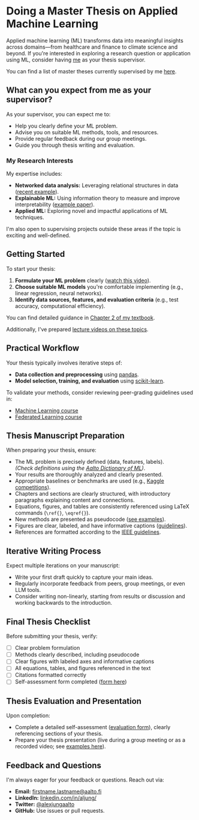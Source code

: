 # Doing a Master Thesis on Applied Machine Learning

Applied machine learning (ML) transforms data into meaningful insights across domains—from healthcare 
and finance to climate science and beyond. If you're interested in exploring a research question or 
application using ML, consider having [me](https://machinelearningforall.github.io/about/) as your thesis supervisor.

You can find a list of master theses currently supervised by me [here](material/MasterThesisSupervisedCurrent.pdf).

## What can you expect from me as your supervisor?

As your supervisor, you can expect me to:

- Help you clearly define your ML problem.
- Advise you on suitable ML methods, tools, and resources.
- Provide regular feedback during our group meetings.
- Guide you through thesis writing and evaluation.

### My Research Interests

My expertise includes:

- **Networked data analysis:** Leveraging relational structures in data ([recent example](https://arxiv.org/abs/2105.12769)).
- **Explainable ML:** Using information theory to measure and improve interpretability ([example paper](https://ieeexplore.ieee.org/document/9089200)).
- **Applied ML:** Exploring novel and impactful applications of ML techniques.

I'm also open to supervising projects outside these areas if the topic is exciting and well-defined.

## Getting Started

To start your thesis:

1. **Formulate your ML problem** clearly ([watch this video](https://youtu.be/2q5jpvD-638)).
2. **Choose suitable ML models** you're comfortable implementing (e.g., linear regression, neural networks).
3. **Identify data sources, features, and evaluation criteria** (e.g., test accuracy, computational efficiency).

You can find detailed guidance in [Chapter 2 of my textbook](https://primo.aalto.fi/discovery/openurl?institution=358AALTO_INST&vid=358AALTO_INST:VU1&ctx_enc=info:ofi%2FencUTF-8&rft_val_fmt=info:ofi%2Fkev:fmt:book&rft.pub=Springer&rft_id=info:doi%2F10.1007%2F978-981-16-8193-6).

Additionally, I've prepared [lecture videos on these topics](https://youtube.com/playlist?list=PLrbn2dGrLJK9zB7pdEd8QOtmC9-eoqoch).

## Practical Workflow

Your thesis typically involves iterative steps of:

- **Data collection and preprocessing** using [pandas](https://pandas.pydata.org/).
- **Model selection, training, and evaluation** using [scikit-learn](https://scikit-learn.org/).

To validate your methods, consider reviewing peer-grading guidelines used in:

- [Machine Learning course](material/CS_C3240_PeerReview.pdf)
- [Federated Learning course](material/CS_E4740_PeerReview.pdf)

## Thesis Manuscript Preparation

When preparing your thesis, ensure:

- The ML problem is precisely defined (data, features, labels).  
  *(Check definitions using the [Aalto Dictionary of ML](https://aaltodictionaryofml.github.io/))*.
- Your results are thoroughly analyzed and clearly presented.
- Appropriate baselines or benchmarks are used (e.g., [Kaggle competitions](https://kaggle.com)).
- Chapters and sections are clearly structured, with introductory paragraphs explaining content and connections.
- Equations, figures, and tables are consistently referenced using LaTeX commands (`\ref{}`, `\eqref{}`).
- New methods are presented as pseudocode ([see examples](https://www.overleaf.com/learn/latex/Algorithms)).
- Figures are clear, labeled, and have informative captions ([guidelines](https://www.scu.edu/media/offices/provost/writing-center/resources/Tips-Figure-Captions.pdf)).
- References are formatted according to the [IEEE guidelines](https://journals.ieeeauthorcenter.ieee.org/wp-content/uploads/sites/7/IEEE_Reference_Guide.pdf).

## Iterative Writing Process

Expect multiple iterations on your manuscript:

- Write your first draft quickly to capture your main ideas.
- Regularly incorporate feedback from peers, group meetings, or even LLM tools.
- Consider writing non-linearly, starting from results or discussion and working backwards to the introduction.

## Final Thesis Checklist

Before submitting your thesis, verify:

- [ ] Clear problem formulation
- [ ] Methods clearly described, including pseudocode
- [ ] Clear figures with labeled axes and informative captions
- [ ] All equations, tables, and figures referenced in the text
- [ ] Citations formatted correctly
- [ ] Self-assessment form completed ([form here](material/Statement_template_CCIS.docx))

## Thesis Evaluation and Presentation

Upon completion:

- Complete a detailed self-assessment ([evaluation form](material/Statement_template_CCIS.docx)), clearly referencing sections of your thesis.
- Prepare your thesis presentation (live during a group meeting or as a recorded video; see [examples here](https://youtube.com/playlist?list=PLrbn2dGrLJK8xt7j0tvaL0uMCdrtQ7JY2)).

## Feedback and Questions

I'm always eager for your feedback or questions. Reach out via:

- **Email:** firstname.lastname@aalto.fi  
- **LinkedIn:** [linkedin.com/in/aljung/](https://www.linkedin.com/in/aljung/)  
- **Twitter:** [@alexjungaalto](https://twitter.com/alexjungaalto)  
- **GitHub:** Use issues or pull requests.

